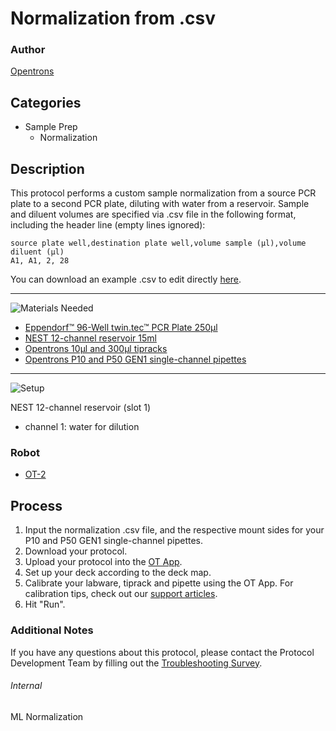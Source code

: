 # Normalization from .csv

### Author
[Opentrons](https://opentrons.com/)

## Categories
* Sample Prep
	* Normalization

## Description
This protocol performs a custom sample normalization from a source PCR plate to a second PCR plate, diluting with water from a reservoir. Sample and diluent volumes are specified via .csv file in the following format, including the header line (empty lines ignored):

```
source plate well,destination plate well,volume sample (µl),volume diluent (µl)
A1, A1, 2, 28
```

You can download an example .csv to edit directly [here](https://opentrons-protocol-library-website.s3.amazonaws.com/custom-README-images/ml-normalization/example_csv.csv).

---
![Materials Needed](https://s3.amazonaws.com/opentrons-protocol-library-website/custom-README-images/001-General+Headings/materials.png)

* [Eppendorf™ 96-Well twin.tec™ PCR Plate 250µl](https://www.fishersci.com/shop/products/eppendorf-96-well-twin-tec-pcr-plates-21/e951020389)
* [NEST 12-channel reservoir 15ml](https://shop.opentrons.com/collections/verified-labware/products/nest-12-well-reservoir-15-ml)
* [Opentrons 10µl and 300µl tipracks](https://shop.opentrons.com/collections/opentrons-tips)
* [Opentrons P10 and P50 GEN1 single-channel pipettes](https://shop.opentrons.com/collections/ot-2-pipettes/products/single-channel-electronic-pipette)

---
![Setup](https://s3.amazonaws.com/opentrons-protocol-library-website/custom-README-images/001-General+Headings/Setup.png)

NEST 12-channel reservoir (slot 1)
* channel 1: water for dilution

### Robot
* [OT-2](https://opentrons.com/ot-2)

## Process
1. Input the normalization .csv file, and the respective mount sides for your P10 and P50 GEN1 single-channel pipettes.
2. Download your protocol.
3. Upload your protocol into the [OT App](https://opentrons.com/ot-app).
4. Set up your deck according to the deck map.
5. Calibrate your labware, tiprack and pipette using the OT App. For calibration tips, check out our [support articles](https://support.opentrons.com/en/collections/1559720-guide-for-getting-started-with-the-ot-2).
6. Hit "Run".

### Additional Notes
If you have any questions about this protocol, please contact the Protocol Development Team by filling out the [Troubleshooting Survey](https://protocol-troubleshooting.paperform.co/).

###### Internal
ML Normalization
